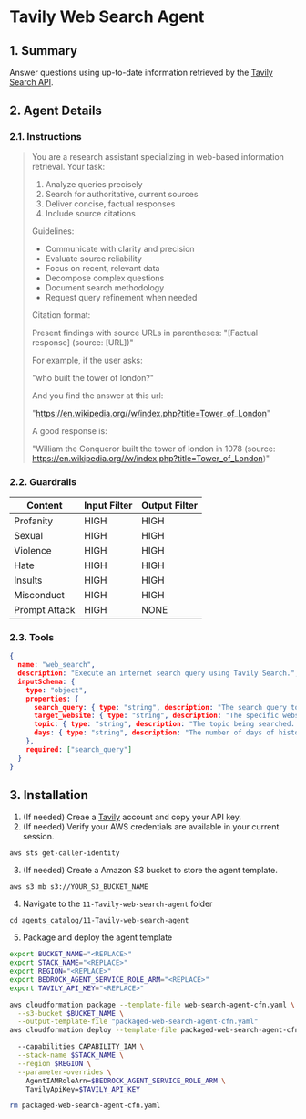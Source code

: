 # Tavily Web Search Agent

## 1. Summary

Answer questions using up-to-date information retrieved by the [Tavily Search API](https://tavily.com/).

## 2. Agent Details

### 2.1. Instructions

> You are a research assistant specializing in web-based information retrieval. Your task:
>
> 1. Analyze queries precisely
> 2. Search for authoritative, current sources
> 3. Deliver concise, factual responses
> 4. Include source citations
>
> Guidelines:
>
> - Communicate with clarity and precision
> - Evaluate source reliability
> - Focus on recent, relevant data
> - Decompose complex questions
> - Document search methodology
> - Request query refinement when needed
>
> Citation format:
>
> Present findings with source URLs in parentheses:
> "[Factual response] (source: [URL])"
>
> For example, if the user asks:
>
> "who built the tower of london?"
>
> And you find the answer at this url:
>
> "https://en.wikipedia.org//w/index.php?title=Tower_of_London"
>
> A good response is:
>
> "William the Conqueror built the tower of london in 1078 (source: https://en.wikipedia.org//w/index.php?title=Tower_of_London)"

### 2.2. Guardrails

| Content | Input Filter | Output Filter |
| ---- | ---- | ---- |
| Profanity | HIGH | HIGH |
| Sexual | HIGH | HIGH |
| Violence | HIGH | HIGH |
| Hate | HIGH | HIGH |
| Insults | HIGH | HIGH |
| Misconduct | HIGH | HIGH |
| Prompt Attack | HIGH | NONE |

### 2.3. Tools

```json
{
  name: "web_search",
  description: "Execute an internet search query using Tavily Search.",
  inputSchema: {
    type: "object",
    properties: {
      search_query: { type: "string", description: "The search query to execute with Tavily. Example: 'Who is Leo Messi?'"},
      target_website: { type: "string", description: "The specific website to search including its domain name. If not provided, the most relevant website will be used"},
      topic: { type: "string", description: "The topic being searched. 'news' or 'general'. Helps narrow the search when news is the focus." },
      days: { type: "string", description: "The number of days of history to search. Helps when looking for recent events or news."}
    },
    required: ["search_query"]
  }
}
```

## 3. Installation

1. (If needed) Creae a [Tavily](https://tavily.com/) account and copy your API key.
2. (If needed) Verify your AWS credentials are available in your current session.

`aws sts get-caller-identity`

3. (If needed) Create a Amazon S3 bucket to store the agent template.

`aws s3 mb s3://YOUR_S3_BUCKET_NAME`

4. Navigate to the `11-Tavily-web-search-agent` folder

`cd agents_catalog/11-Tavily-web-search-agent`


5. Package and deploy the agent template

```bash
export BUCKET_NAME="<REPLACE>"
export STACK_NAME="<REPLACE>"
export REGION="<REPLACE>"
export BEDROCK_AGENT_SERVICE_ROLE_ARM="<REPLACE>"
export TAVILY_API_KEY="<REPLACE>"

aws cloudformation package --template-file web-search-agent-cfn.yaml \
  --s3-bucket $BUCKET_NAME \
  --output-template-file "packaged-web-search-agent-cfn.yaml"
aws cloudformation deploy --template-file packaged-web-search-agent-cfn.yaml \

  --capabilities CAPABILITY_IAM \
  --stack-name $STACK_NAME \
  --region $REGION \
  --parameter-overrides \
    AgentIAMRoleArn=$BEDROCK_AGENT_SERVICE_ROLE_ARM \
    TavilyApiKey=$TAVILY_API_KEY

rm packaged-web-search-agent-cfn.yaml
```
